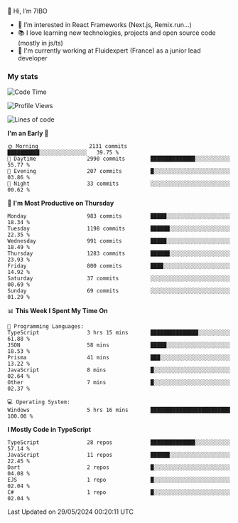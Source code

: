 👋 Hi, I’m 7IBO

- 👀 I’m interested in React Frameworks (Next.js, Remix.run...)
- 📚 I love learning new technologies, projects and open source code (mostly in js/ts)
- 💼 I'm currently working at Fluidexpert (France) as a junior lead developer

### My stats
<!--START_SECTION:waka-->
![Code Time](http://img.shields.io/badge/Code%20Time-631%20hrs%2032%20mins-blue)

![Profile Views](http://img.shields.io/badge/Profile%20Views-0-blue)

![Lines of code](https://img.shields.io/badge/From%20Hello%20World%20I%27ve%20Written-6.7%20million%20lines%20of%20code-blue)

**I'm an Early 🐤** 

```text
🌞 Morning                2131 commits        ██████████░░░░░░░░░░░░░░░   39.75 % 
🌆 Daytime                2990 commits        ██████████████░░░░░░░░░░░   55.77 % 
🌃 Evening                207 commits         █░░░░░░░░░░░░░░░░░░░░░░░░   03.86 % 
🌙 Night                  33 commits          ░░░░░░░░░░░░░░░░░░░░░░░░░   00.62 % 
```
📅 **I'm Most Productive on Thursday** 

```text
Monday                   983 commits         █████░░░░░░░░░░░░░░░░░░░░   18.34 % 
Tuesday                  1198 commits        ██████░░░░░░░░░░░░░░░░░░░   22.35 % 
Wednesday                991 commits         █████░░░░░░░░░░░░░░░░░░░░   18.49 % 
Thursday                 1283 commits        ██████░░░░░░░░░░░░░░░░░░░   23.93 % 
Friday                   800 commits         ████░░░░░░░░░░░░░░░░░░░░░   14.92 % 
Saturday                 37 commits          ░░░░░░░░░░░░░░░░░░░░░░░░░   00.69 % 
Sunday                   69 commits          ░░░░░░░░░░░░░░░░░░░░░░░░░   01.29 % 
```


📊 **This Week I Spent My Time On** 

```text
💬 Programming Languages: 
TypeScript               3 hrs 15 mins       ███████████████░░░░░░░░░░   61.88 % 
JSON                     58 mins             █████░░░░░░░░░░░░░░░░░░░░   18.53 % 
Prisma                   41 mins             ███░░░░░░░░░░░░░░░░░░░░░░   13.22 % 
JavaScript               8 mins              █░░░░░░░░░░░░░░░░░░░░░░░░   02.64 % 
Other                    7 mins              █░░░░░░░░░░░░░░░░░░░░░░░░   02.37 % 

💻 Operating System: 
Windows                  5 hrs 16 mins       █████████████████████████   100.00 % 
```

**I Mostly Code in TypeScript** 

```text
TypeScript               28 repos            ██████████████░░░░░░░░░░░   57.14 % 
JavaScript               11 repos            ██████░░░░░░░░░░░░░░░░░░░   22.45 % 
Dart                     2 repos             █░░░░░░░░░░░░░░░░░░░░░░░░   04.08 % 
EJS                      1 repo              █░░░░░░░░░░░░░░░░░░░░░░░░   02.04 % 
C#                       1 repo              █░░░░░░░░░░░░░░░░░░░░░░░░   02.04 % 
```




 Last Updated on 29/05/2024 00:20:11 UTC
<!--END_SECTION:waka-->
